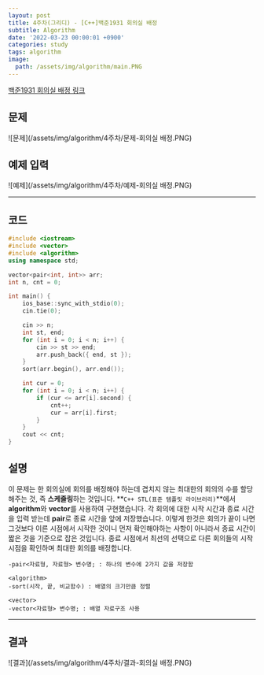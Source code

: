```yaml
---
layout: post
title: 4주차(그리디) - [C++]백준1931 회의실 배정
subtitle: Algorithm
date: '2022-03-23 00:00:01 +0900'
categories: study
tags: algorithm
image:
  path: /assets/img/algorithm/main.PNG
---
```


[백준1931 회의실 배정 링크](https://www.acmicpc.net/problem/1931)

<!--more-->

## 문제
![문제](/assets/img/algorithm/4주차/문제-회의실 배정.PNG)

## 예제 입력
![예제](/assets/img/algorithm/4주차/예제-회의실 배정.PNG)

---

## 코드
```cpp
#include <iostream>
#include <vector>
#include <algorithm>
using namespace std;

vector<pair<int, int>> arr;
int n, cnt = 0;

int main() {
	ios_base::sync_with_stdio(0);
	cin.tie(0);

	cin >> n;
	int st, end;
	for (int i = 0; i < n; i++) {
		cin >> st >> end;
		arr.push_back({ end, st });
	}
	sort(arr.begin(), arr.end());

	int cur = 0;
	for (int i = 0; i < n; i++) {
		if (cur <= arr[i].second) {
			cnt++;
			cur = arr[i].first;
		}
	}
	cout << cnt;
}
```
## 설명
 이 문제는 한 회의실에 회의를 배정해야 하는데 겹치지 않는 최대한의 회의의 수를 할당해주는 것, 즉 **스케줄링**하는 것입니다.
 **`C++ STL(표준 템플릿 라이브러리)`**에서 **algorithm**와 **vector**를 사용하여 구현했습니다.
 각 회의에 대한 시작 시간과 종료 시간을 입력 받는데 **pair**로 종료 시간을 앞에 저장했습니다. 이렇게 한것은 회의가 끝이 나면 그것보다 이른 시점에서 시작한 것이니 먼저 확인해야하는 사항이 아니라서 종료 시간이 짧은 것을 기준으로 잡은 것입니다. 종료 시점에서 최선의 선택으로 다른 회의들의 시작 시점을 확인하며 최대한 회의를 배정합니다.
```
-pair<자료형, 자료형> 변수명; : 하나의 변수에 2가지 값을 저장함

<algorithm>
-sort(시작, 끝, 비교함수) : 배열의 크기만큼 정렬

<vector>
-vector<자료형> 변수명; : 배열 자료구조 사용
```
---

## 결과
![결과](/assets/img/algorithm/4주차/결과-회의실 배정.PNG)